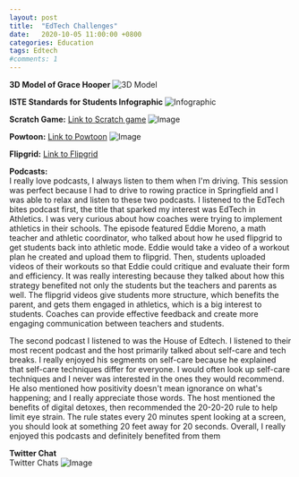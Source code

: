 ```yaml
---
layout: post
title:  "EdTech Challenges"
date:   2020-10-05 11:00:00 +0800
categories: Education
tags: Edtech
#comments: 1
---
```


**3D Model of Grace Hooper**
![3D Model](https://github.com/ktbrown237/kb_website/tree/master/assets/Downloadables/grace_screen.png)


**ISTE Standards for Students Infographic**
![Infographic](https://github.com/ktbrown237/kb_website/tree/master/assets/Downloadables/info_screen.png)

**Scratch Game:**
[Link to Scratch game](https://scratch.mit.edu/projects/423123272/)
![Image](https://github.com/ktbrown237/kb_website/tree/master/assets/Downloadables/scratch_screen.jpg)

**Powtoon:**
[Link to Powtoon](https://www.powtoon.com/online-presentation/c4aQKJNgspp/?mode=movie#/)
![Image](https://github.com/ktbrown237/kb_website/tree/master/assets/Downloadables/UDL_screen.jpg)

**Flipgrid:**
[Link to Flipgrid](https://flipgrid.com/8e90dfb1)

**Podcasts:**  
I really love podcasts, I always listen to them when I'm driving. This session was perfect because I had to drive to rowing practice in Springfield and I was able to relax and listen to these two podcasts. I listened to the EdTech bites podcast first, the title that sparked my interest was EdTech in Athletics. I was very curious about how coaches were trying to implement athletics in their schools. The episode featured Eddie Moreno, a math teacher and athletic coordinator, who talked about how he used flipgrid to get students back into athletic mode. Eddie would take a video of a workout plan he created and upload them to flipgrid. Then, students uploaded videos of their workouts so that Eddie could critique and evaluate their form and efficiency. It was really interesting because they talked about how this strategy benefited not only the students but the teachers and parents as well. The flipgrid videos give students more structure, which benefits the parent, and gets them engaged in athletics, which is a big interest to students. Coaches can provide effective feedback and create more engaging communication between teachers and students.

The second podcast I listened to was the House of Edtech. I listened to their most recent podcast and the host primarily talked about self-care and tech breaks. I really enjoyed his segments on self-care because he explained that self-care techniques differ for everyone. I would often look up self-care techniques and I never was interested in the ones they would recommend. He also mentioned how positivity doesn't mean ignorance on what's happening; and I really appreciate those words. The host mentioned the benefits of digital detoxes, then recommended the 20-20-20 rule to help limit eye strain. The rule states every 20 minutes spent looking at a screen, you should look at something 20 feet away for 20 seconds. Overall, I really enjoyed this podcasts and definitely benefited from them


**Twitter Chat**  
Twitter Chats
![Image](https://github.com/ktbrown237/kb_website/tree/master/assets/Downloadables/edchat.jpg)
